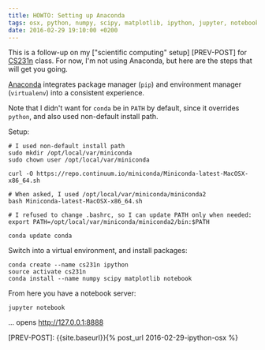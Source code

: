 ```yaml
---
title: HOWTO: Setting up Anaconda
tags: osx, python, numpy, scipy, matplotlib, ipython, jupyter, notebooks, anaconda, conda
date: 2016-02-29 19:10:00 +0200
---
```


This is a follow-up on my ["scientific computing" setup] [PREV-POST] for [CS231n] class. For now, I'm not using Anaconda, but here are the steps that will get you going.

[Anaconda] integrates package manager (`pip`) and environment manager (`virtualenv`) into a consistent experience.

Note that I didn't want for `conda` be in `PATH` by default, since it overrides `python`, and also used non-default install path.

Setup:

```shell
# I used non-default install path
sudo mkdir /opt/local/var/miniconda
sudo chown user /opt/local/var/miniconda

curl -O https://repo.continuum.io/miniconda/Miniconda-latest-MacOSX-x86_64.sh

# When asked, I used /opt/local/var/miniconda/miniconda2
bash Miniconda-latest-MacOSX-x86_64.sh

# I refused to change .bashrc, so I can update PATH only when needed:
export PATH=/opt/local/var/miniconda/miniconda2/bin:$PATH

conda update conda
```

Switch into a virtual environment, and install packages:

```shell
conda create --name cs231n ipython
source activate cs231n
conda install --name numpy scipy matplotlib notebook
```

From here you have a notebook server:

```shell
jupyter notebook
```

... opens http://127.0.0.1:8888


[CS231n]: http://cs231n.github.io/ "CS231n: Convolutional Neural Networks for Visual Recognition"
[ANACONDA]: https://www.continuum.io/downloads
[MINICONDA]: http://conda.pydata.org/miniconda.html
[PREV-POST]: {{site.baseurl}}{% post_url 2016-02-29-ipython-osx %}
